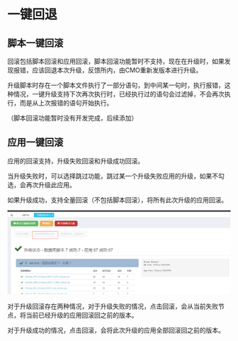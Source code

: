 # 一键回退

## 脚本一键回滚

回滚包括脚本回滚和应用回滚，脚本回滚功能暂时不支持，现在在升级时，如果发现报错，应该回退本次升级，反馈所内，由CMO重新发版本进行升级。

升级脚本时存在一个脚本文件执行了一部分语句，到中间某一句时，执行报错，这种情况，一键升级支持下次再次执行时，已经执行过的语句会过滤掉，不会再次执行，而是从上次报错的语句开始执行。

（脚本回滚功能暂时没有开发完成，后续添加）



## **应用一键回滚**

应用的回滚支持，升级失败回滚和升级成功回滚。

当升级失败时，可以选择跳过功能，跳过某一个升级失败应用的升级，如果不勾选，会再次升级此应用。

如果升级成功，支持全量回滚（不包括脚本回滚），将所有此次升级的应用回滚。

 ![](/yi-jian-sheng-ji/import.png)

对于升级回滚存在两种情况，对于升级失败的情况，点击回滚，会从当前失败节点，将当前已经升级的应用回滚回之前的版本。

对于升级成功的情况，点击回滚，会将此次升级的应用全部回滚回之前的版本。



